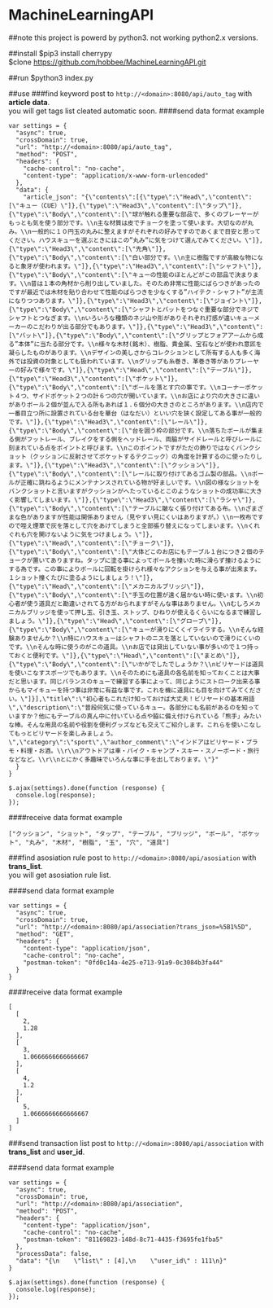 # MachineLearningAPI

##note
this project is powerd by python3.
not working python2.x versions.

##install
$pip3 install cherrypy  
$clone https://github.com/hobbee/MachineLearningAPI.git

##run
$python3 index.py

##use
###find keyword
post to `http://<domain>:8080/api/auto_tag` with __article data__.  
you will get tags list cleated automatic soon.
####send data format example
```
var settings = {  
  "async": true,
  "crossDomain": true,
  "url": "http://<domain>:8080/api/auto_tag",
  "method": "POST",
  "headers": {
    "cache-control": "no-cache",
    "content-type": "application/x-www-form-urlencoded"
  },
  "data": {
    "article_json": "{\"contents\":[{\"type\":\"Head\",\"content\":[\"キュー（CUE）\"]},{\"type\":\"Head3\",\"content\":[\"タップ\"]},{\"type\":\"Body\",\"content\":[\"球が触れる重要な部品で、多くのプレーヤーがもっとも気を使う部分です。\\n主な材質は皮でチョークを塗って使います。大切なのが丸み。\\n一般的に１０円玉の丸みに整えますがそれぞれの好みですのであくまで目安と思ってください。ハウスキューを選ぶときにはこの”丸み”に気をつけて選んでみてください。\"]},{\"type\":\"Head3\",\"content\":[\"先角\"]},{\"type\":\"Body\",\"content\":[\"白い部分です。\\n主に樹脂ですが高級な物になると象牙が使われます。\"]},{\"type\":\"Head3\",\"content\":[\"シャフト\"]},{\"type\":\"Body\",\"content\":[\"キューの性能のほとんどがこの部品で決まります。\\n昔は１本の角材から削り出していました。そのため非常に性能にばらつきがあったのですが最近では木材を貼り合わせて性能のばらつきを少なくする”ハイテク・シャフト”が主流になりつつあります。\"]},{\"type\":\"Head3\",\"content\":[\"ジョイント\"]},{\"type\":\"Body\",\"content\":[\"シャフトとバットをつなぐ重要な部分でネジでシャフトとつなぎます。\\nいろいろな種類のネジ山や形がありそれぞれ打感が違いキューメーカーのこだわりが出る部分でもあります。\"]},{\"type\":\"Head3\",\"content\":[\"バット\"]},{\"type\":\"Body\",\"content\":[\"グリップとフォアアームから成る”本体”に当たる部分です。\\n様々な木材(銘木）、樹脂、貴金属、宝石などが使われ意匠を凝らしたものがあります。\\nデザインの美しさからコレクションとして所有する人も多く海外では投資の対象としても扱われています。\\nグリップも糸巻き、革巻き等がありプレーヤーの好みで様々です。\"]},{\"type\":\"Head\",\"content\":[\"テーブル\"]},{\"type\":\"Head3\",\"content\":[\"ポケット\"]},{\"type\":\"Body\",\"content\":[\"ボールを落とす穴の事です。\\nコーナーポケット４つ、サイドポケット２つの計６つの穴が開いています。\\nお店により穴の大きさに違いがありボール２個が並んで入る所もあれば１.６個分の大きさのところがあります。\\n店内で一番目立つ所に設置されている台を華台（はなだい）といい穴を狭く設定してある事が一般的です。\"]},{\"type\":\"Head3\",\"content\":[\"レール\"]},{\"type\":\"Body\",\"content\":[\"台を囲う枠の部分です。\\n落ちたボールが集まる側がフットレール、ブレイクをする側をヘッドレール、両脇がサイドレールと呼びレールに刻まれている点をポイントと呼びます。\\nこのポイントですがただの飾りではなくバンクショット（クッションに反射させてポケットするテクニック）の角度を計算するのに使ったりします。\"]},{\"type\":\"Head3\",\"content\":[\"クッション\"]},{\"type\":\"Body\",\"content\":[\"レールに取り付けてあるゴム製の部品。\\nボールが正確に跳ねるようにメンテナンスされている物が好ましいです。\\n図の様なショットをバンクショットと言いますがクッションがへたっているとこのようなショットの成功率に大きく影響してしまいます。\"]},{\"type\":\"Head3\",\"content\":[\"ラシャ\"]},{\"type\":\"Body\",\"content\":[\"テーブルに皺なく張り付けてある布。\\nざまざまな色がありますが性能は関係ありません（見やすい見にくいはありますが。）\\n一枚布ですので咥え煙草で灰を落として穴をあけてしまうと全部張り替えになってしまいます。\\nくれぐれも穴を開けないように気をつけましょう。\"]},{\"type\":\"Head\",\"content\":[\"チョーク\"]},{\"type\":\"Body\",\"content\":[\"大体どこのお店にもテーブル１台につき２個のチョークが置いてありますね。タップに塗る事によってボールを撞いた時に滑らず撞けるようにする為です。この事によりボールに回転を掛けられ様々なアクションを与える事が出来ます。１ショット撞くたびに塗るようにしましょう！\"]},{\"type\":\"Head\",\"content\":[\"メカニカルブリッジ\"]},{\"type\":\"Body\",\"content\":[\"手玉の位置が遠く届かない時に使います。\\n初心者が使う道具だと勘違いされてる方がおられますがそんな事はありません。\\nむしろメカニカルブリッジを使って押し玉、引き玉、ストップ、ひねりが使えるくらいになるまで練習しましょう。\"]},{\"type\":\"Head\",\"content\":[\"グローブ\"]},{\"type\":\"Body\",\"content\":[\"キューが滑りにくくイライラする。\\nそんな経験ありませんか？\\n特にハウスキューはシャフトのニスを落としていないので滑りにくいのです。\\nそんな時に使うのがこの道具。\\nお店では貸出していない事が多いので１つ持っておくと便利です。\"]},{\"type\":\"Head\",\"content\":[\"まとめ\"]},{\"type\":\"Body\",\"content\":[\"いかがでしたでしょうか？\\nビリヤードは道具を使いこなすスポーツでもあります。\\nそのためにも道具の各名前を知っておくことは大事だと思います。同じバランスのキューで練習する事によって、同じようにストローク出来る事からもマイキューを持つ事は非常に有益な事です。これを機に道具にも目を向けてみてください。\"]}],\"title\":\"初心者もこれだけ知っておけば大丈夫！ビリヤードの基本用語\",\"description\":\"普段何気に使っているキュー。各部分にも名前があるのを知っていますか？他にもテーブルの真ん中に付いている点や脇に備え付けられている「熊手」みたいな棒。そんな用具の名前や役割を便利グッズなども交えてご紹介します。これらを使いこなしてもっとビリヤードを楽しみましょう。\",\"category\":\"sport\",\"author_comment\":\"インドアはビリヤード・プラモ・料理・お酒。\\r\\nアウトドアは車・バイク・キャンプ・スキー・スノーボード・旅行などなど。\\r\\nとにかく多趣味でいろんな事に手を出しております。\"}"
  }
}

$.ajax(settings).done(function (response) {  
  console.log(response);  
});  
```

####receive data format example
```
["クッション", "ショット", "タップ", "テーブル", "ブリッジ", "ボール", "ポケット", "丸み", "木材", "樹脂", "玉", "穴", "道具"]
```

###find asosiation rule
post to `http://<domain>:8080/api/asosiation` with __trans_list__.  
you will get asosiation rule list.

####send data format example
```
var settings = {
  "async": true,
  "crossDomain": true,
  "url": "http://<domain>:8080/api/association?trans_json=%5B1%5D",
  "method": "GET",
  "headers": {
    "content-type": "application/json",
    "cache-control": "no-cache",
    "postman-token": "0fd0c14a-4e25-e713-91a9-0c3084b3fa44"
  }
}
```

####receive data format example
```
[
  [
    2,
    1.28
  ],
  [
    3,
    1.0666666666666667
  ],
  [
    4,
    1.2
  ],
  [
    5,
    1.0666666666666667
  ]
]
```

###send transaction list
post to `http://<domain>:8080/api/association` with __trans_list__ and __user_id__.

####send data format example
```
var settings = {
  "async": true,
  "crossDomain": true,
  "url": "http://<domain>:8080/api/association",
  "method": "POST",
  "headers": {
    "content-type": "application/json",
    "cache-control": "no-cache",
    "postman-token": "81169823-148d-8c71-4435-f3695fe1fba5"
  },
  "processData": false,
  "data": "{\n    \"list\" : [4],\n    \"user_id\" : 111\n}"
}

$.ajax(settings).done(function (response) {
  console.log(response);
});
```
